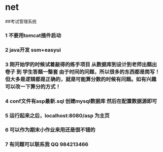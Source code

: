 # net
##考试管理系统
### 1 不要用tomcat插件启动
### 2 java开发 ssm+easyui
### 3 刚开始学的时候试着敲得的练手项目 从数据库到设计到老师出题出卷子 到 学生答题一整套 由于时间的问题，所以很多的东西都是简写！但大多是逻辑都是正确的，就是可能算分数的时候有问题。如有兴趣可以改一下算分的方式！
### 4 conf文件有asp最新.sql 创建mysql数据库  然后在配置数据源即可
### 5 运行起来之后，localhost:8080/asp 为主页
### 6 可以作为期末小作业来用还是很不错的
### 7 有问题可以联系我 QQ 984213466
